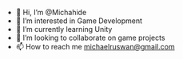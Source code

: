 - 👋 Hi, I’m @Michahide
- 👀 I’m interested in Game Development
- 🌱 I’m currently learning Unity
- 💞️ I’m looking to collaborate on game projects
- 📫 How to reach me michaelruswan@gmail.com

<!---
Michahide/Michahide is a ✨ special ✨ repository because its `README.md` (this file) appears on your GitHub profile.
You can click the Preview link to take a look at your changes.
--->
